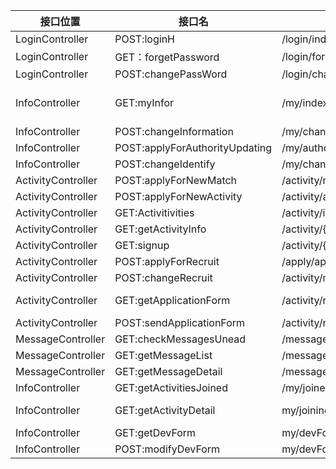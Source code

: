 |接口位置|接口名|映射地址|参数|返回值|
|--------|------|---------|----|------|
|LoginController|POST:loginH|/login/index|id(String), password(String),VerificationCode(String)|succeed(boolean),wrongReason(String)|
|LoginController|GET：forgetPassword|/login/forgetPassword||forgetPassword.html(html)|
|LoginController|POST:changePassWord|/login/changePassword|newPassword|succeed(boolean)|
|InfoController|GET:myInfor|/my/index||index.html(html),Id(String),joiningActivities(String[]),releasingActivities(String []),name(String),class(String),identity(String),Contactinformation(String), Developmentevaluation(String)|
|InfoController|POST:changeInformation|/my/changeInformation|name(String),class(String),Contactinformation(String), Developmentevaluation(String)|succeed(boolean)|
|InfoController|POST:applyForAuthorityUpdating|/my/authority|targetAuthority(String)|succeed(boolean)|
|InfoController|POST:changeIdentify|/my/changeIdentify|identity(String)|succeed(boolean)|
|ActivityController|POST:applyForNewMatch|/activity/match/new|name(String),content(string),wayToRegister(string),regStartDate(string),regEndDate(string),limited(int)|succeed(boolean)|
|ActivityController|POST:applyForNewActivity|/activity/activity/new|name(String),type(string),content(string),wayToRegister(string),regStartDate(string),regEndDate(string),limited(boolean)|succeed(boolean)|
|ActivityController|GET:Activitivities|/activity/information||activities(map(name(string),startDate(string),endDate(String),limited(int))|
|ActivityController|GET:getActivityInfo|/activity/{activityId}|activityName(string)|activity(Activity)|
|ActivityController|GET:signup|/activity/{activity}/signUp||succeed(boolean)|
|ActivityController|POST:applyForRecruit |/apply/applyForRecruit|name(String),type(string),content(string),regStartDate(string),regEndDate(string),limitedNumber(int),details(String)|succeed(boolean)|
|ActivityController|POST:changeRecruit |/activity/myrealeased/{id}/change|name(String),type(string),content(string),regStartDate(string),regEndDate(string),limitedNumber(int),details(String)|succeed(boolean)|
|ActivityController|GET:getApplicationForm|/activity/recruitment/form||name(String), grade(String), phoneNumber(String), qqNumber(String), weChatNumber(String)|
|ActivityController|POST:sendApplicationForm|/activity/recruitment/form|description(String)|succeed(boolean)|
|MessageController|GET:checkMessagesUnead|/message/check||haveMessageUnread(boolean)|
|MessageController|GET:getMessageList|/message/list||array(id(Long), title(String), isRead(boolean), releasedTime(Date))|
|MessageController|GET:getMessageDetail|/message/{messageId}||title(String), content(String), isRead(boolean), releasedTime(Date)|
|InfoController|GET:getActivitiesJoined|/my/joinedActivities/list||array(id(Long), name(String), initTime(Date))|
|InfoController|GET:getActivityDetail|my/joiningActivities/{activityId}||id(Long), name(String), content(String), kind(String), type(String), wayToRegister(String), regStartDate(Date), regEndDate(Date), initTime(Date)|
|InfoController|GET:getDevForm|my/devForm||devForm|
|InfoController|POST:modifyDevForm|my/devForm|devForm|succeed(boolean)|
